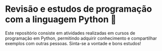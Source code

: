 # Revisão e estudos de programação com a linguagem Python :snake:

Este repositório consiste em atividades realizadas em cursos de programação em Python, permitindo adquirir conhecimento e compartilhar exemplos com outras pessoas. Sinta-se a vontade e bons estudos!

